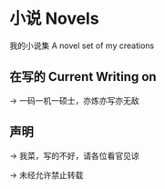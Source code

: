 # 小说 Novels
我的小说集
A novel set of my creations

## 在写的 Current Writing on
-> 一码一机一硕士，亦炼亦写亦无敌

## 声明
-> 我菜，写的不好，请各位看官见谅

-> 未经允许禁止转载
